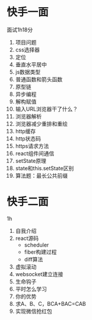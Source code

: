 # 快手一面

面试1h18分

1. 项目问题
2. css选择器
3. 定位
4. 垂直水平居中
5. js数据类型
6. 普通函数和箭头函数
7. 原型链
8. 异步编程
9. 解构赋值
10. 输入URL浏览器干了什么？
11. 浏览器解析
12. 浏览器减少重排和重绘
13. http缓存
14. http状态码
15. https请求方法
16. react组件间通信
17. setState原理
18. state和this.setState区别
19. 算法题：最长公共前缀



# 快手二面

1h

1. 自我介绍
2. react源码
   - scheduler
   - fiber构建过程
   - diff算法
3. 虚拟滚动
4. websocket建立连接
5. 生命钩子
6. 平时怎么学习
7. 你的优势
8. 求A、B、C，BCA+BAC=CAB
9. 实现微信抢红包
